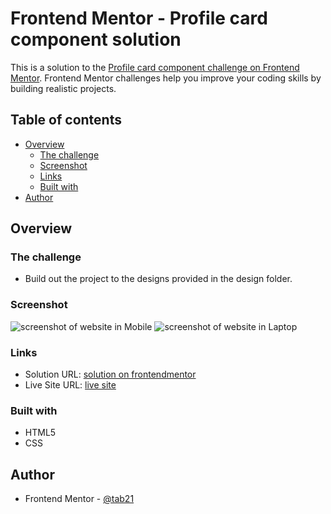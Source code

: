 # Frontend Mentor - Profile card component solution

This is a solution to the [Profile card component challenge on Frontend Mentor](https://www.frontendmentor.io/challenges/profile-card-component-cfArpWshJ). Frontend Mentor challenges help you improve your coding skills by building realistic projects.

## Table of contents

- [Overview](#overview)
  - [The challenge](#the-challenge)
  - [Screenshot](#screenshot)
  - [Links](#links)
  - [Built with](#built-with)
- [Author](#author)


## Overview

### The challenge

- Build out the project to the designs provided in the design folder.

### Screenshot

![screenshot of website in Mobile](/images/screenshot_mobile)
![screenshot of website in Laptop](/images/screenshot_laptop)

### Links

- Solution URL: [solution on frontendmentor](https://your-solution-url.com)
- Live Site URL: [live site](https://your-live-site-url.com)

### Built with

- HTML5
- CSS

## Author

- Frontend Mentor - [@tab21](https://www.frontendmentor.io/profile/tab21)
